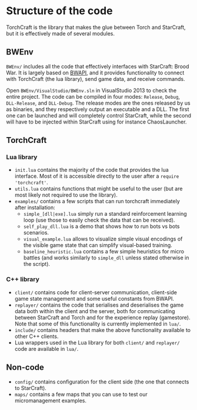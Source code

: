 # Structure of the code

TorchCraft is the library that makes the glue between Torch and StarCraft, but
it is effectively made of several modules.

## BWEnv

`BWEnv/` includes all the code that effectively interfaces with StarCraft: Brood
War. It is largely based on [BWAPI](http://bwapi.github.io), and it provides
functionality to connect with TorchCraft (the lua library), send game data, and
receive commands.

Open `BWEnv/VisualStudio/BWEnv.sln` in VisualStudio 2013 to check the entire
project. The code can be compiled in four modes: `Release`, `Debug`,
`DLL-Release`, and `DLL-Debug`. The release modes are the ones released by us as
binaries, and they respectively output an executable and a DLL. The first one
can be launched and will completely control StarCraft, while the second will
have to be injected within StarCraft using for instance ChaosLauncher.


## TorchCraft

### Lua library

* `init.lua` contains the majority of the code that provides the lua interface.
 Most of it is accessible directly to the user after a `require 'torchcraft'`.
* `utils.lua` contains functions that might be useful to the user (but are most
 likely not required to use the library).
* `examples/` contains a few scripts that can run torchcraft immediately after installation:
  - `simple_[dll|exe].lua` simply run a standard reinforcement learning loop
  (use those to easily check the data that can be received).
  - `self_play_dll.lua` is a demo that shows how to run bots vs bots scenarios.
  - `visual_example.lua` allows to visualize simple visual encodings of the
  visible game state that can simplify visual-based training.
  - `baseline_heuristic.lua` contains a few simple heuristics for micro battles
  (and works similarly to `simple_dll` unless stated otherwise in the
  script).

### C++ library

* `client/` contains code for client-server communication, client-side game
 state management and some useful constants from BWAPI.
* `replayer/` contains the code that serialises and deserialises the game data
 both within the client and the server, both for communicating between
 StarCraft and Torch and for the experience replay (gamestore). Note that some
 of this functionality is currently implemented in `lua/`.
* `include/` contains headers that make the above functionality available to
 other C++ clients.
* Lua wrappers used in the Lua library for both `client/` and `replayer/` code
 are available in `lua/`.


## Non-code

 * `config/` contains configuration for the client side (the one that connects to
  StarCraft).
 * `maps/` contains a few maps that you can use to test our micromanagement examples.
